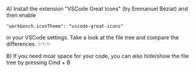 A) Install the extension "VSCode Great Icons" (by Emmanuel Béziat) and then enable

```
"workbench.iconTheme": "vscode-great-icons"
```

in your VSCode settings. Take a look at the file tree and compare the differences. ✨✨✨

B) If you need moar space for your code, you can also hide/show the file tree by pressing Cmd + B